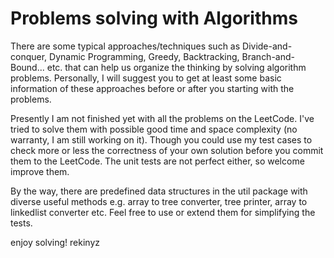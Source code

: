 Problems solving with Algorithms
=========================

There are some typical approaches/techniques such as Divide-and-conquer, Dynamic Programming, Greedy, Backtracking, Branch-and-Bound... etc. that can help us organize the thinking by solving algorithm problems. Personally, I will suggest you to get at least some basic information of these approaches before or after you starting with the problems.

Presently I am not finished yet with all the problems on the LeetCode. I've tried to solve them with possible good time and space complexity (no warranty, I am still working on it). Though you could use my test cases to check more or less the correctness of your own solution before you commit them to the LeetCode. The unit tests are not perfect either, so welcome improve them.

By the way, there are predefined data structures in the util package with diverse useful methods e.g. array to tree converter, tree printer, array to linkedlist converter etc. Feel free to use or extend them for simplifying the tests.

enjoy solving!
rekinyz
